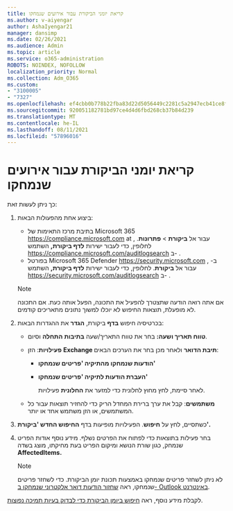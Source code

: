 ```yaml
---
title: קריאת יומני הביקורת עבור אירועים שנמחקו
ms.author: v-aiyengar
author: AshaIyengar21
manager: dansimp
ms.date: 02/26/2021
ms.audience: Admin
ms.topic: article
ms.service: o365-administration
ROBOTS: NOINDEX, NOFOLLOW
localization_priority: Normal
ms.collection: Adm_O365
ms.custom:
- "3100005"
- "7327"
ms.openlocfilehash: ef4cbb0b778b22fba83d22d5056449c2281c5a2947ecb41ce8f808a4d1132426
ms.sourcegitcommit: 920051182781bd97ce4d4d6fbd268cb37b84d239
ms.translationtype: MT
ms.contentlocale: he-IL
ms.lasthandoff: 08/11/2021
ms.locfileid: "57896016"
---
```

# <a name="read-the-audit-logs-for-deleted-events"></a>קריאת יומני הביקורת עבור אירועים שנמחקו

כך ניתן לעשות זאת:

1. ביצוע אחת מהפעולות הבאות:
   - בתיבת מרכז התאימות של Microsoft 365 <https://compliance.microsoft.com> at , עבור אל **ביקורת** \> **פתרונות**. לחלופין, כדי לעבור ישירות **לדף ביקורת,** השתמש <https://compliance.microsoft.com/auditlogsearch> ב- .
   - בפורטל Microsoft 365 Defender <https://security.microsoft.com> ב- , עבור אל **ביקורת**. לחלופין, כדי לעבור ישירות **לדף ביקורת,** השתמש <https://security.microsoft.com/auditlogsearch> ב- .

    > [!NOTE]
    > אם אתה רואה הודעה שתצטרך להפעיל את התכונה, הפעל אותה כעת. אם התכונה לא מופעלת, תוצאות החיפוש לא יוכלו למשוך נתונים מתאריכים קודמים.

2. בכרטיסיה חיפוש **בדף** ביקורת, **הגדר** את ההגדרות הבאות:
   - **טווח תאריך ושעה:** בחר את טווח התאריך/שעה **בתיבות** **התחלה** וסיום.
   - **פעילויות**: הזן **Exchange תיבת הדואר** ולאחר מכן בחר את הערכים הבאים:
     - **הודעות שנמחקו מהתיקיה 'פריטים שנמחקו'**
     - **העברת הודעות לתיקיה 'פריטים שנמחקו'**

       לאחר סיימת, לחץ מחוץ לחלונית כדי למזער את **החלונית** פעילויות.

   - **משתמשים**: קבל את ערך ברירת המחדל הריק כדי להחזיר תוצאות עבור כל המשתמשים, או הזן משתמש אחד או יותר.

3. כשתסיים, לחץ על **חיפוש**. הפעילויות מופיעות בדף **החיפוש החדש 'ביקורת'.**

4. בחר פעילות בתוצאות כדי לפתוח את הפרטים נשלף. מידע נוסף אודות הפריט שנמחק, כגון שורת הנושא ומיקום הפריט בעת מחיקתו, מוצג בשדה **AffectedItems.**

   > [!NOTE]
   > לא ניתן לשחזר פריטים שנמחקו באמצעות תכונת יומן הביקורת. כדי לשחזר פריטים שנמחקו, ראה [שחזור הודעות דואר אלקטרוני שנמחקו ב- Outlook באינטרנט](https://support.microsoft.com/office/recover-deleted-email-messages-in-outlook-on-the-web-a8ca78ac-4721-4066-95dd-571842e9fb11).

לקבלת מידע נוסף, ראה [חיפוש ביומן הביקורת כדי לבדוק בעיות תמיכה נפוצות](https://docs.microsoft.com/microsoft-365/compliance/auditing-troubleshooting-scenarios).
